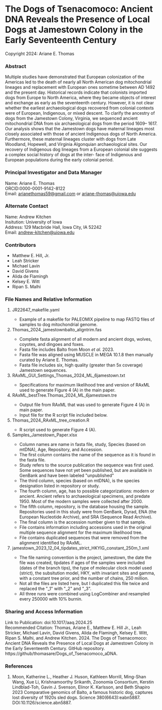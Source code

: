 # The Dogs of Tsenacomoco: Ancient DNA Reveals the Presence of Local Dogs at Jamestown Colony in the Early Seventeenth Century

Copyright 2024: Ariane E. Thomas

### Abstract
Multiple studies have demonstrated that European colonization of the Americas led to the death of nearly all
North American dog mitochondrial lineages and replacement with European ones sometime between AD
1492 and the present day. Historical records indicate that colonists imported dogs from Europe to North
America, where they became objects of interest and exchange as early as the seventeenth century.
However, it is not clear whether the earliest archaeological dogs recovered from colonial contexts were of
European, Indigenous, or mixed descent. To clarify the ancestry of dogs from the Jamestown Colony,
Virginia, we sequenced ancient mitochondrial DNA from six archaeological dogs from the period 1609–
1617. Our analysis shows that the Jamestown dogs have maternal lineages most closely associated with
those of ancient Indigenous dogs of North America. Furthermore, these maternal lineages cluster with
dogs from Late Woodland, Hopewell, and Virginia Algonquian archaeological sites. Our recovery of
Indigenous dog lineages from a European colonial site suggests a complex social history of dogs at the inter-
face of Indigenous and European populations during the early colonial period.

### Principal Investigator and Data Manager
Name: Ariane E. Thomas\
ORCID:0000-0001-9142-8122\
Email: arianethomas59@gmail.com or ariane-thomas@uiowa.edu

### Alternate Contact 
Name: Andrew Kitchen\
Insitution: University of Iowa\
Address: 129 Macbride Hall, Iowa City, IA 52242\
Email: andrew-kitchen@uiowa.edu

### Contributors 
<ul>
  <li>Matthew E. Hill, Jr.</li>
  <li>Leah Stricker</li>
  <li>Michael Lavin</li>
  <li>David Givens</li>
  <li>Alida de Flamingh</li>
  <li>Kelsey E. Witt</li>
  <li>Ripan S. Malhi</li>
</ul>

### File Names and Relative Information
<ol>
<li>JR22647_makefile.yaml</li>
  <ul>
    <li>Example of a makefile for PALEOMIX pipeline to map FASTQ files of samples to dog mitochondrial genome.</li>
  </ul>
<li>Thomas_2024_jamestownbalto_aligntrim.fas</li>
<ul>
  <li>Complete fasta alignment of all modern and ancient dogs, wolves, coyotes, and dingoes and foxes.</li>
  <li>Fasta file includes Balto from Moon <em>et al.</em> 2023. </li>
  <li>Fasta file was aligned using MUSCLE in MEGA 10.1.8 then manually curated by Ariane E. Thomas. </li>
  <li>Fasta file includes six, high quality (greater than 5x coverage) Jamestown sequences.</li>
</ul>
<li>RAxML_GUI_Settings_Thomas_2024_ML_6jamestown.txt</li>
  <ul>
    <li>Specifications for maximum likelihood tree and version of RAxML used to generate Figure 4 (A) in the main paper.</li>
  </ul>
<li>RAxML_bestTree.Thomas_2024_ML_6jamestown.tre</li>
  <ul>
    <li>Output file from RAxML that was used to generate Figure 4 (A) in main paper.</li>
    <li>Input file for the R script file included below.</li>
  </ul>
<li>Thomas_2024_RAxML_tree_creation.R</li>
  <ul>
    <li>R script used to generate Figure 4 (A).</li>
  </ul>
<li>Samples_Jamestown_Paper.xlsx</li>
  <ul>
    <li>Column names are name in fasta file, study, Species (based on mtDNA), Age, Repository, and Accession.</li>
    <li>The first column contains the name of the sequence as it is found in the fasta file.</li>
    <li>Study refers to the source publication the sequence was first used. Some sequences have not yet been published, but are available in GenBank and have been labeled "unpublished"</li>
    <li>The third column, species (based on mtDNA), is the species designation listed in repository or study.</li>
    <li>The fourth column, age, has to possible categorizations: modern or ancient. Ancient refers to archaeological specimens, and predate 1950. Most of the modern samples were collected after 2000.</li>
    <li>The fifth column, repository, is the database housing the sample. Repositories used in this study were from GenBank, Dyrad, ENA (the European Nucleotide Archive), and SRA (Sequence Read Archive).</li>
    <li>The final column is the accession number given to that sample.</li>
    <li>File contains information including accessions used in the original multiple sequence alignment for the maximum likelihood tree.</li>
    <li>File contains duplicated sequences that were removed from the alignment identified by RAxML.</li>
  </ul>
<li>jamestown_2023_12_04_tipdates_strict_HKYIG_constant_250m_1.xml</li>
<ul>
  <li>The file naming convention is the project, jamestown, the date the file was created, tipdates if ages of the samples were included (dates of the branch tips), the type of molecular clock model used (strict), the subsitution model, HKY, with invariant sites and gamma, with a constant tree prior, and the number of chains, 250 million.</li>
  <li>Not all the files are listed here, but I duplicated this file twice and replaced the "_1" with "_2" and "_3".</li>
  <li>All three runs were combined using LogCombiner and resampled every 250000 with 10% burnin.</li>
</ul>
</ol>

### Sharing and Access Information
Link to Publication: doi:10.1017/aaq.2024.25\
Recommended Citation: Thomas, Ariane E., Matthew E. Hill Jr., Leah Stricker, Michael Lavin, David Givens, Alida de Flamingh, Kelsey
E. Witt, Ripan S. Malhi, and Andrew Kitchen. 2024. The Dogs of Tsenacomoco: Ancient DNA Reveals the Presence of Local
Dogs at Jamestown Colony in the Early Seventeenth Century. GitHub repository. https://github/thomasare/Dogs_of_Tsenacomoco_aDNA.

### References
<ol>
<li>Moon, Katherine L., Heather J. Huson, Kathleen Morrill, Ming-Shan Wang, Xue Li, Krishnamoorthy Srikanth, Zoonomia Consortium, Kerstin Lindblad-Toh, Gavin J. Svenson, Elinor K. Karlsson, and Beth Shapiro 2023​ Comparative genomics of Balto, a famous historic dog, captures lost diversity of 1920s sled dogs. Science 380(6643):eabn5887. DOI:10.1126/science.abn5887.</li>
</ol>
 
